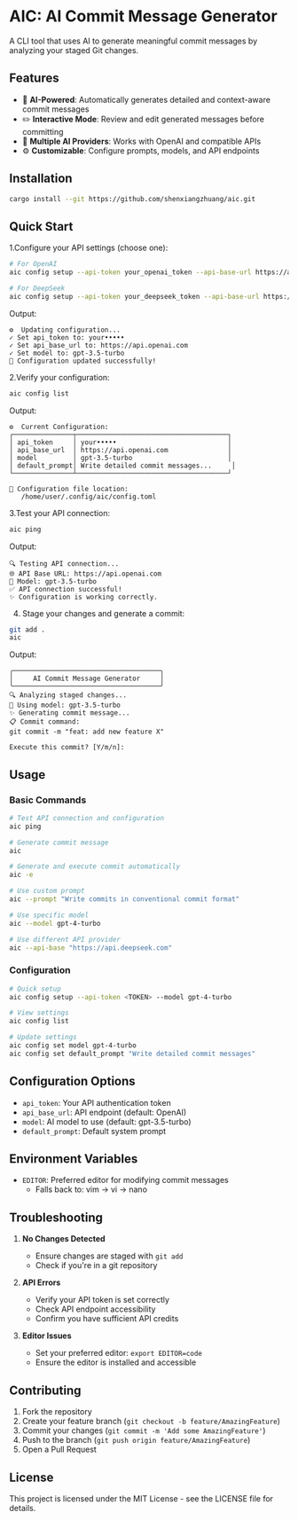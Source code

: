 # AIC: AI Commit Message Generator

A CLI tool that uses AI to generate meaningful commit messages by analyzing your staged Git changes.

## Features

- 🤖 **AI-Powered**: Automatically generates detailed and context-aware commit messages
- ✏️ **Interactive Mode**: Review and edit generated messages before committing
- 🔌 **Multiple AI Providers**: Works with OpenAI and compatible APIs
- ⚙️ **Customizable**: Configure prompts, models, and API endpoints

## Installation

```bash
cargo install --git https://github.com/shenxiangzhuang/aic.git
```

## Quick Start

1.Configure your API settings (choose one):

```bash
# For OpenAI
aic config setup --api-token your_openai_token --api-base-url https://api.openai.com --model gpt-3.5-turbo

# For DeepSeek
aic config setup --api-token your_deepseek_token --api-base-url https://api.deepseek.com --model deepseek-chat
```

Output:
```
⚙️  Updating configuration...
✓ Set api_token to: your•••••
✓ Set api_base_url to: https://api.openai.com
✓ Set model to: gpt-3.5-turbo
🎉 Configuration updated successfully!
```

2.Verify your configuration:
```bash
aic config list
```

Output:
```
⚙️  Current Configuration:
┌───────────────┬──────────────────────────────────────┐
│ api_token     │ your•••••                            │
│ api_base_url  │ https://api.openai.com               │
│ model         │ gpt-3.5-turbo                        │
│ default_prompt│ Write detailed commit messages...     │
└───────────────┴──────────────────────────────────────┘

📁 Configuration file location:
   /home/user/.config/aic/config.toml
```

3.Test your API connection:
```bash
aic ping
```

Output:
```
🔍 Testing API connection...
🌐 API Base URL: https://api.openai.com
🤖 Model: gpt-3.5-turbo
✅ API connection successful!
✨ Configuration is working correctly.
```

4. Stage your changes and generate a commit:
```bash
git add .
aic
```

Output:
```
╭─────────────────────────────────────╮
│     AI Commit Message Generator     │
╰─────────────────────────────────────╯
🔍 Analyzing staged changes...
🤖 Using model: gpt-3.5-turbo
✨ Generating commit message...
📋 Commit command:
git commit -m "feat: add new feature X"

Execute this commit? [Y/m/n]:
```

## Usage

### Basic Commands

```bash
# Test API connection and configuration
aic ping

# Generate commit message
aic

# Generate and execute commit automatically
aic -e

# Use custom prompt
aic --prompt "Write commits in conventional commit format"

# Use specific model
aic --model gpt-4-turbo

# Use different API provider
aic --api-base "https://api.deepseek.com"
```

### Configuration

```bash
# Quick setup
aic config setup --api-token <TOKEN> --model gpt-4-turbo

# View settings
aic config list

# Update settings
aic config set model gpt-4-turbo
aic config set default_prompt "Write detailed commit messages"
```

## Configuration Options

- `api_token`: Your API authentication token
- `api_base_url`: API endpoint (default: OpenAI)
- `model`: AI model to use (default: gpt-3.5-turbo)
- `default_prompt`: Default system prompt

## Environment Variables

- `EDITOR`: Preferred editor for modifying commit messages
  - Falls back to: vim → vi → nano

## Troubleshooting

1. **No Changes Detected**
   - Ensure changes are staged with `git add`
   - Check if you're in a git repository

2. **API Errors**
   - Verify your API token is set correctly
   - Check API endpoint accessibility
   - Confirm you have sufficient API credits

3. **Editor Issues**
   - Set your preferred editor: `export EDITOR=code`
   - Ensure the editor is installed and accessible

## Contributing

1. Fork the repository
2. Create your feature branch (`git checkout -b feature/AmazingFeature`)
3. Commit your changes (`git commit -m 'Add some AmazingFeature'`)
4. Push to the branch (`git push origin feature/AmazingFeature`)
5. Open a Pull Request

## License

This project is licensed under the MIT License - see the LICENSE file for details.

